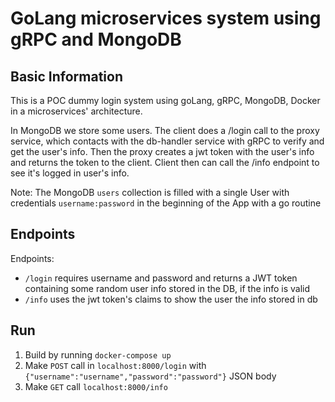 # GoLang microservices system using gRPC and MongoDB

## Basic Information

This is a POC dummy login system using goLang, gRPC, MongoDB, Docker in a microservices'
architecture.

In MongoDB we store some users. The client does a /login call to the proxy service, 
which contacts with the db-handler service with gRPC to verify and get
the user's info. Then the proxy creates a jwt token with the user's info and returns 
the token to the client. Client then can call the /info endpoint to see it's logged 
in user's info.

Note: The MongoDB `users` collection is filled with a single User with credentials 
`username:password` in the beginning of the App with a go routine

## Endpoints

Endpoints:
- `/login` requires username and password and returns a JWT token containing some random user info stored in the DB, if the info is valid 
- `/info` uses the jwt token's claims to show the user the info stored in db

## Run

1. Build by running `docker-compose up`
1. Make `POST` call in `localhost:8000/login` with `{"username":"username","password":"password"}` JSON body
1. Make `GET` call `localhost:8000/info`